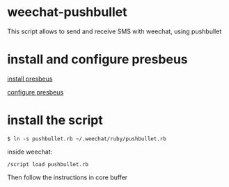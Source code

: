 # weechat-pushbullet

This script allows to send and receive SMS with weechat, using pushbullet

# install and configure presbeus

[install presbeus](https://github.com/yazgoo/presbeus#installing) 

[configure presbeus](https://github.com/yazgoo/presbeus#configuring) 

# install the script

```shell
$ ln -s pushbullet.rb ~/.weechat/ruby/pushbullet.rb
```

inside weechat:
```
/script load pushbullet.rb
```

Then follow the instructions in core buffer

